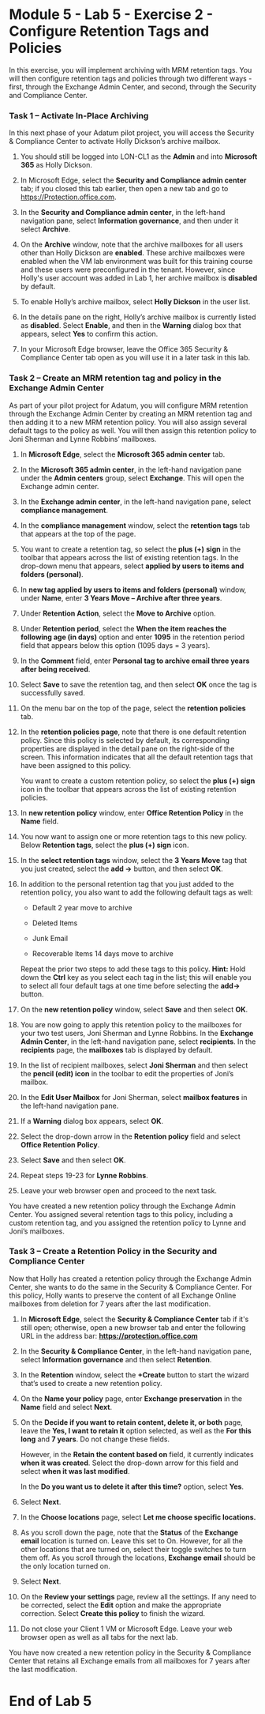 # Module 5 - Lab 5 - Exercise 2 - Configure Retention Tags and Policies  

In this exercise, you will implement archiving with MRM retention tags. You will then configure retention tags and policies through two different ways - first, through the Exchange Admin Center, and second, through the Security and Compliance Center. 

### Task 1 – Activate In-Place Archiving

In this next phase of your Adatum pilot project, you will access the Security & Compliance Center to activate Holly Dickson’s archive mailbox.   

1. You should still be logged into LON-CL1 as the **Admin** and into **Microsoft 365** as Holly Dickson.

2. In Microsoft Edge, select the **Security and Compliance admin center** tab; if you closed this tab earlier, then open a new tab and go to https://Protection.office.com.

3. In the **Security and Compliance admin center**, in the left-hand navigation pane, select **Information governance**, and then under it select **Archive**.

4. On the **Archive** window, note that the archive mailboxes for all users other than Holly Dickson are **enabled**. These archive mailboxes were enabled when the VM lab environment was built for this training course and these users were preconfigured in the tenant. However, since Holly's user account was added in Lab 1, her archive mailbox is **disabled** by default.

5. To enable Holly’s archive mailbox, select **Holly Dickson** in the user list. 

6. In the details pane on the right, Holly’s archive mailbox is currently listed as **disabled**. Select **Enable**, and then in the **Warning** dialog box that appears, select **Yes** to confirm this action.

7. In your Microsoft Edge browser, leave the Office 365 Security & Compliance Center tab open as you will use it in a later task in this lab. 
 

### Task 2 – Create an MRM retention tag and policy in the Exchange Admin Center

As part of your pilot project for Adatum, you will configure MRM retention through the Exchange Admin Center by creating an MRM retention tag and then adding it to a new MRM retention policy. You will also assign several default tags to the policy as well. You will then assign this retention policy to Joni Sherman and Lynne Robbins’ mailboxes.

1. In **Microsoft Edge**, select the **Microsoft 365 admin center** tab.

2. In the **Microsoft 365 admin center**, in the left-hand navigation pane under the **Admin centers** group, select **Exchange**. This will open the Exchange admin center.

3. In the **Exchange admin center**, in the left-hand navigation pane, select **compliance management**.

4. In the **compliance management** window, select the **retention tags** tab that appears at the top of the page.

5. You want to create a retention tag, so select the **plus (+)** **sign** in the toolbar that appears across the list of existing retention tags. In the drop-down menu that appears, select **applied by users to items and folders (personal)**.

6. In **new tag applied by users to items and folders (personal)** window, under **Name**, enter **3 Years Move – Archive after three years**.

7. Under **Retention Action**, select the **Move to Archive** option.

8. Under **Retention period**, select the **When the item reaches the following age (in days)** option and enter **1095** in the retention period field that appears below this option (1095 days = 3 years).

9. In the **Comment** field, enter **Personal tag to archive email three years after being received**.

10. Select **Save** to save the retention tag, and then select **OK** once the tag is successfully saved.

11. On the menu bar on the top of the page, select the **retention policies** tab.

12. In the **retention policies page**, note that there is one default retention policy. Since this policy is selected by default, its corresponding properties are displayed in the detail pane on the right-side of the screen. This information indicates that all the default retention tags that have been assigned to this policy. <br/>

	You want to create a custom retention policy, so select the **plus (+) sign** icon in the toolbar that appears across the list of existing retention policies. 

13. In **new retention policy** window, enter **Office Retention Policy** in the **Name** field.

14. You now want to assign one or more retention tags to this new policy. Below **Retention tags**, select the **plus (+) sign** icon.

15. In the **select retention tags** window, select the **3 Years Move** tag that you just created, select the **add -&gt;** button, and then select **OK**.

16. In addition to the personal retention tag that you just added to the retention policy, you also want to add the following default tags as well:

	- Default 2 year move to archive

	- Deleted Items

	- Junk Email

	- Recoverable Items 14 days move to archive

	Repeat the prior two steps to add these tags to this policy. **Hint:** Hold down the **Ctrl** key as you select each tag in the list; this will enable you to select all four default tags at one time before selecting the **add-&gt;** button.

17. On the **new retention policy** window, select **Save** and then select **OK**.

18. You are now going to apply this retention policy to the mailboxes for your two test users, Joni Sherman and Lynne Robbins. In the **Exchange Admin Center**, in the left-hand navigation pane, select **recipients**. In the **recipients** page, the **mailboxes** tab is displayed by default. 

19. In the list of recipient mailboxes, select **Joni Sherman** and then select the **pencil (edit) icon** in the toolbar to edit the properties of Joni’s mailbox.

20. In the **Edit User Mailbox** for Joni Sherman, select **mailbox features** in the left-hand navigation pane.

21. If a **Warning** dialog box appears, select **OK**.

22. Select the drop-down arrow in the **Retention policy** field and select **Office Retention Policy**.

23. Select **Save** and then select **OK**.

24. Repeat steps 19-23 for **Lynne Robbins**.

25. Leave your web browser open and proceed to the next task.

You have created a new retention policy through the Exchange Admin Center. You assigned several retention tags to this policy, including a custom retention tag, and you assigned the retention policy to Lynne and Joni’s mailboxes.


### Task 3 – Create a Retention Policy in the Security and Compliance Center

Now that Holly has created a retention policy through the Exchange Admin Center, she wants to do the same in the Security & Compliance Center. For this policy, Holly wants to preserve the content of all Exchange Online mailboxes from deletion for 7 years after the last modification. 

1. In **Microsoft Edge**, select the **Security &amp; Compliance Center** tab if it's still open; otherwise, open a new browser tab and enter the following URL in the address bar: **https://protection.office.com**

2. In the **Security &amp; Compliance Center**, in the left-hand navigation pane, select **Information governance** and then select **Retention**.

3. In the **Retention** window, select the **+Create** button to start the wizard that’s used to create a new retention policy.

4. On the **Name your policy** page, enter **Exchange preservation** in the **Name** field and select **Next**.

5. On the **Decide if you want to retain content, delete it, or both** page, leave the **Yes, I want to retain it** option selected, as well as the **For this long** and **7 years**. Do not change these fields.<br/>

	However, in the **Retain the content based on** field, it currently indicates **when it was created**. Select the drop-down arrow for this field and select **when it was last modified**. <br/>
	
	In the **Do you want us to delete it after this time?** option, select **Yes**.

6. Select **Next**.

7. In the **Choose locations** page, select **Let me choose specific locations.** 

8. As you scroll down the page, note that the **Status** of the **Exchange email** location is turned on. Leave this set to On. However, for all the other locations that are turned on, select their toggle switches to turn them off. As you scroll through the locations, **Exchange email** should be the only location turned on.

9. Select **Next**.

10. On the **Review your settings** page, review all the settings. If any need to be corrected, select the **Edit** option and make the appropriate correction. Select **Create this policy** to finish the wizard.

11. Do not close your Client 1 VM or Microsoft Edge. Leave your web browser open as well as all tabs for the next lab.

You have now created a new retention policy in the Security & Compliance Center that retains all Exchange emails from all mailboxes for 7 years after the last modification.

 # End of Lab 5
 
